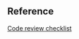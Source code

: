 <!-- List of links to issues which will be closed by this PR. Uncomment this section if relevant.
## Issues

Closes https://example.org/issues/1, https://example.org/issues/2.
-->

<!-- List of issues which had to be resolved or worked around to get through this work. Uncomment this section if relevant.
## Challenges

- [X doesn't support Y](https://example.org/issues/1)
-->

## Reference

[Code review checklist](https://github.com/linz/geostore/blob/master/CODING.md#Checklist)
